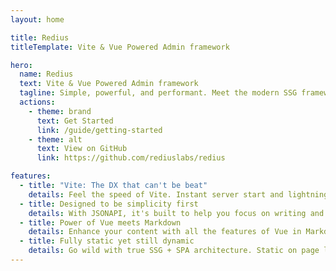 ```yaml
---
layout: home

title: Redius
titleTemplate: Vite & Vue Powered Admin framework

hero:
  name: Redius
  text: Vite & Vue Powered Admin framework
  tagline: Simple, powerful, and performant. Meet the modern SSG framework you've always wanted.
  actions:
    - theme: brand
      text: Get Started
      link: /guide/getting-started
    - theme: alt
      text: View on GitHub
      link: https://github.com/rediuslabs/redius

features:
  - title: "Vite: The DX that can't be beat"
    details: Feel the speed of Vite. Instant server start and lightning fast HMR that stays fast regardless of the app size.
  - title: Designed to be simplicity first
    details: With JSONAPI, it's built to help you focus on writing and deployed with minimum configuration.
  - title: Power of Vue meets Markdown
    details: Enhance your content with all the features of Vue in Markdown, while being able to customize your site with Vue.
  - title: Fully static yet still dynamic
    details: Go wild with true SSG + SPA architecture. Static on page load, but engage users with 100% interactivity from there.
---
```

